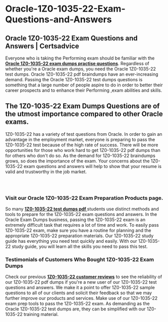 # Oracle-1Z0-1035-22-Exam-Questions-and-Answers
<h2><strong>Oracle 1Z0-1035-22 Exam Questions and Answers | Certsadvice</strong></h2> <p>Everyone who is taking the Performing exam should be familiar with the <a href="http://www.certsadvice.com/oracle/1z0-1035-22-practice-questions"><strong>Oracle 1Z0-1035-22 exam dumps practise questions</strong></a>. Regardless of whether you&#39;re a Oracle exam dumps, you need the Oracle 1Z0-1035-22 test dumps. Oracle 1Z0-1035-22 pdf braindumps have an ever-increasing demand. Passing the Oracle 1Z0-1035-22 test dumps questions is something that a large number of people aspire to do in order to better their career prospects and to enhance their Performing ,exam abilities and skills.</p> <h2><strong>The 1Z0-1035-22 Exam Dumps Questions are of the utmost importance compared to other Oracle exams.</strong></h2> <p>1Z0-1035-22 has a variety of test questions from Oracle. In order to gain an advantage in the employment market, everyone is preparing to pass the 1Z0-1035-22 test because of the high rate of success. There will be more opportunities for those who work hard to get 1Z0-1035-22 pdf dumps than for others who don&#39;t do so. As the demand for 1Z0-1035-22 braindumps grows, so does the importance of the exam. Your concerns about the 1Z0-1035-22 exam questions and answers will help to show that your resume is valid and trustworthy in the job market.</p> <p><a href="http://www.certsadvice.com/oracle/1z0-1035-22-practice-questions" style="display: block; padding: 1em 0; text-align: center; "><img alt="" src="https://1.bp.blogspot.com/-RUOr8Wn-CRk/YUYAxC8kcHI/AAAAAAAAAnw/F7BbdI3tw8QDj5z8iX0vQAioQzKiUxduwCLcBGAsYHQ/s0/unnamed.jpg" /></a></p> <h3><strong>Visit our Oracle 1Z0-1035-22 Exam Preparation Products page.</strong></h3> <p>So many <a href="http://www.certsadvice.com/oracle/1z0-1035-22-practice-questions"><strong>1Z0-1035-22 test dumps pdf </strong></a>students use distinct methods and tools to prepare for the 1Z0-1035-22 exam questions and answers. In the Oracle Exam Dumps business, passing the 1Z0-1035-22 exam is an extremely difficult task that requires a lot of time and work. To easily pass 1Z0-1035-22 exam, make sure you have a routine for planning and the appropriate 1Z0-1035-22 preparation materials. Our 1Z0-1035-22 study guide has everything you need test quickly and easily. With our 1Z0-1035-22 study guide, you will learn all the skills you need to pass this test.</p> <h3><strong>Testimonials of Customers Who Bought 1Z0-1035-22 Exam Dumps</strong></h3> <p>Check our previous <a href="http://www.certsadvice.com/oracle/1z0-1035-22-practice-questions"><strong>1Z0-1035-22 customer reviews</strong></a> to see the reliability of our 1Z0-1035-22 pdf dumps if you&#39;re a new user of our 1Z0-1035-22 test questions and answers. We make it a point to offer 1Z0-1035-22 sample questions to all of our clients and solicit their feedback so that we may further improve our products and services. Make use of our 1Z0-1035-22 exam prep tools to pass the 1Z0-1035-22 exam. As demanding as the Oracle 1Z0-1035-22 test dumps are, they can be simplified with our 1Z0-1035-22 training material.</p>
